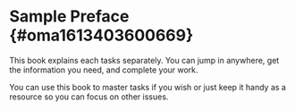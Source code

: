 # Sample Preface {#oma1613403600669}

This book explains each tasks separately. You can jump in anywhere, get the information you need, and complete your work.

You can use this book to master tasks if you wish or just keep it handy as a resource so you can focus on other issues.

